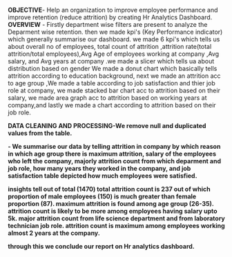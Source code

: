 <b>OBJECTIVE</b>- Help an organization to improve employee performance and improve retention (reduce attrition) by creating Hr Analytics Dashboard.
<b>OVERVIEW</b> - Firstly department wise filters are present to analyze the Deparment wise retention. then we made kpi's (Key Performance indicator) which generally summarise our dashboard. we made 6 kpi's which tells us about overall no of employees, total count of attrition ,attrition rate(total attrition/total employees),Avg Age of employees working at company ,Avg salary, and Avg years at company .we made a slicer which tells ua about distribution based on gender We made a donut chart which basically tells attrition according to education background, next we made an attrition acc to age group ,We made a table according to job satisfaction and thier job role at company, we made stacked bar chart acc to attrition based on their salary, we made area graph acc to attrition based on working years at company,and lastly we made a chart according to attrition based on their job role.

<b>DATA CLEANING AND PROCESSING<b>-We remove null and duplicated values from the table.

<INSIGHTS> - We summarise our data by telling attrition in company by which reason in which age group there is maximum attrition, salary of the employees who left the company, majorly attrition count from which deparment and job role, how many years they worked in the company, and job satisfaction table depicted how much employees were satisfied.

insights tell out of total (1470) total attrition count is 237 out of which proportion of male employees (150) is much greater than female proportion (87). maximum attrition is found among age group (26-35). attrition count is likely to be more among employees having salary upto 5k. major attrition count from life science department and from laboratory technician job role. attrition count is maximum among employees working almost 2 years at the company.

through this we conclude our report on Hr analytics dashboard.
